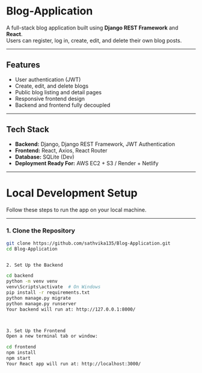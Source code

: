 # Blog-Application

A full-stack blog application built using **Django REST Framework** and **React**.  
Users can register, log in, create, edit, and delete their own blog posts.

---

##  Features

-  User authentication (JWT)
-  Create, edit, and delete blogs
-  Public blog listing and detail pages
-  Responsive frontend design
-  Backend and frontend fully decoupled

---

##  Tech Stack

-  **Backend:** Django, Django REST Framework, JWT Authentication
-  **Frontend:** React, Axios, React Router
-  **Database:** SQLite (Dev)
-  **Deployment Ready For:** AWS EC2 + S3 / Render + Netlify

---

# Local Development Setup

Follow these steps to run the app on your local machine.

---

###  1. Clone the Repository

```bash
git clone https://github.com/sathvika135/Blog-Application.git
cd Blog-Application


2. Set Up the Backend

cd backend
python -m venv venv
venv\Scripts\activate  # On Windows
pip install -r requirements.txt
python manage.py migrate
python manage.py runserver
Your backend will run at: http://127.0.0.1:8000/



3. Set Up the Frontend
Open a new terminal tab or window:

cd frontend
npm install
npm start
Your React app will run at: http://localhost:3000/